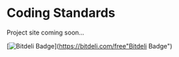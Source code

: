 Coding Standards
================

Project site coming soon...

[![Bitdeli Badge](https://d2weczhvl823v0.cloudfront.net/kwaledesign/coding-standards/trend.png)](https://bitdeli.com/free"Bitdeli Badge")
